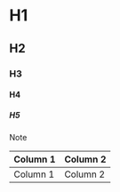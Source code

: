 # H1

## H2

### H3

#### H4

##### H5

> [!NOTE]
>
> | Column 1 | Column 2 |
> | -------- | -------- |
> | Column 1 | Column 2 |
